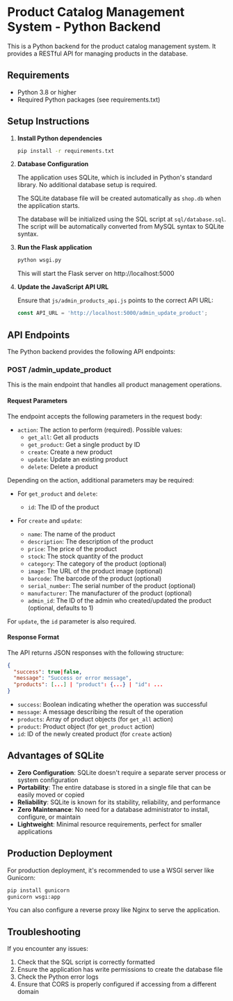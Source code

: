 # Product Catalog Management System - Python Backend

This is a Python backend for the product catalog management system. It provides a RESTful API for managing products in the database.

## Requirements

- Python 3.8 or higher
- Required Python packages (see requirements.txt)

## Setup Instructions

1. **Install Python dependencies**

   ```bash
   pip install -r requirements.txt
   ```

2. **Database Configuration**

   The application uses SQLite, which is included in Python's standard library. No additional database setup is required.
   
   The SQLite database file will be created automatically as `shop.db` when the application starts.
   
   The database will be initialized using the SQL script at `sql/database.sql`. The script will be automatically converted from MySQL syntax to SQLite syntax.

3. **Run the Flask application**

   ```bash
   python wsgi.py
   ```

   This will start the Flask server on http://localhost:5000

4. **Update the JavaScript API URL**

   Ensure that `js/admin_products_api.js` points to the correct API URL:

   ```javascript
   const API_URL = 'http://localhost:5000/admin_update_product';
   ```

## API Endpoints

The Python backend provides the following API endpoints:

### POST /admin_update_product

This is the main endpoint that handles all product management operations.

#### Request Parameters

The endpoint accepts the following parameters in the request body:

- `action`: The action to perform (required). Possible values:
  - `get_all`: Get all products
  - `get_product`: Get a single product by ID
  - `create`: Create a new product
  - `update`: Update an existing product
  - `delete`: Delete a product

Depending on the action, additional parameters may be required:

- For `get_product` and `delete`:
  - `id`: The ID of the product

- For `create` and `update`:
  - `name`: The name of the product
  - `description`: The description of the product
  - `price`: The price of the product
  - `stock`: The stock quantity of the product
  - `category`: The category of the product (optional)
  - `image`: The URL of the product image (optional)
  - `barcode`: The barcode of the product (optional)
  - `serial_number`: The serial number of the product (optional)
  - `manufacturer`: The manufacturer of the product (optional)
  - `admin_id`: The ID of the admin who created/updated the product (optional, defaults to 1)

For `update`, the `id` parameter is also required.

#### Response Format

The API returns JSON responses with the following structure:

```json
{
  "success": true|false,
  "message": "Success or error message",
  "products": [...] | "product": {...} | "id": ...
}
```

- `success`: Boolean indicating whether the operation was successful
- `message`: A message describing the result of the operation
- `products`: Array of product objects (for `get_all` action)
- `product`: Product object (for `get_product` action)
- `id`: ID of the newly created product (for `create` action)

## Advantages of SQLite

- **Zero Configuration**: SQLite doesn't require a separate server process or system configuration
- **Portability**: The entire database is stored in a single file that can be easily moved or copied
- **Reliability**: SQLite is known for its stability, reliability, and performance
- **Zero Maintenance**: No need for a database administrator to install, configure, or maintain
- **Lightweight**: Minimal resource requirements, perfect for smaller applications

## Production Deployment

For production deployment, it's recommended to use a WSGI server like Gunicorn:

```bash
pip install gunicorn
gunicorn wsgi:app
```

You can also configure a reverse proxy like Nginx to serve the application.

## Troubleshooting

If you encounter any issues:

1. Check that the SQL script is correctly formatted
2. Ensure the application has write permissions to create the database file
3. Check the Python error logs
4. Ensure that CORS is properly configured if accessing from a different domain 